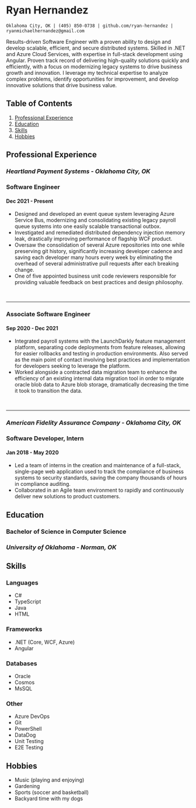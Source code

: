 # Ryan Hernandez

```
Oklahoma City, OK | (405) 850-0738 | github.com/ryan-hernandez | ryanmichaelhernandez@gmail.com
```

Results-driven Software Engineer with a proven ability to design and develop scalable, efficient, and secure distributed systems. Skilled in .NET and Azure Cloud Services, with expertise in full-stack development using Angular. Proven track record of delivering high-quality solutions quickly and efficiently, with a focus on modernizing legacy systems to drive business growth and innovation. I leverage my technical expertise to analyze complex problems, identify opportunities for improvement, and develop innovative solutions that drive business value.

## Table of Contents
1. [Professional Experience](#professional-experience)
2. [Education](#education)
3. [Skills](#skills)
4. [Hobbies](#hobbies)

## **Professional Experience**
### ***Heartland Payment Systems - Oklahoma City, OK***
### **Software Engineer**
#### **Dec 2021 - Present**

- Designed and developed an event queue system leveraging Azure Service Bus, modernizing and consolidating existing legacy payroll queue systems into one easily scalable transactional outbox.
- Investigated and remediated distributed dependency injection memory leak, drastically improving performance of flagship WCF product.
- Oversaw the consolidation of several Azure repositories into one while preserving git history, significantly increasing developer cadence and saving each developer many hours every week by eliminating the overhead of several administrative pull requests after each breaking change.
- One of five appointed business unit code reviewers responsible for providing valuable feedback on best practices and design philosophy. 

<br>
<hr>

### **Associate Software Engineer**
#### **Sep 2020 - Dec 2021**

- Integrated payroll systems with the LaunchDarkly feature management platform, separating code deployments from feature releases, allowing for easier rollbacks and testing in production environments. Also served as the main point of contact involving best practices and implementation for developers seeking to leverage the platform.
- Worked alongside a contracted data migration team to enhance the efficiency of an existing internal data migration tool in order to migrate oracle blob data to Azure blob storage, dramatically decreasing the time it took to transition the data.

<br>
<hr>

### ***American Fidelity Assurance Company - Oklahoma City, OK***
### **Software Developer, Intern**
#### **Jan 2018 - May 2020**

- Led a team of interns in the creation and maintenance of a full-stack, single-page web application used to track the compliance of business systems to security standards, saving the company thousands of hours in compliance auditing. 
- Collaborated in an Agile team environment to rapidly and continuously deliver new solutions to product customers.

## **Education**
### **Bachelor of Science in Computer Science**
### *University of Oklahoma - Norman, OK*

## **Skills**
### **Languages**
- C#
- TypeScript
- Java
- HTML
### **Frameworks**
- .NET (Core, WCF, Azure)
- Angular
### **Databases**
- Oracle
- Cosmos
- MsSQL
### **Other**
- Azure DevOps
- Git
- PowerShell
- DataDog
- Unit Testing
- E2E Testing

## **Hobbies**
- Music (playing and enjoying)
- Gardening
- Sports (soccer and basketball)
- Backyard time with my dogs